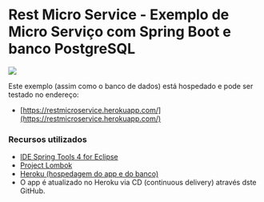 # Rest Micro Service - Exemplo de Micro Serviço com Spring Boot e banco PostgreSQL

![](https://dwglogo.com/wp-content/uploads/2017/12/Spring_Framework_logo_01.png)

Este exemplo (assim como o banco de dados) está hospedado e pode ser testado no endereço:

* [https://restmicroservice.herokuapp.com/](https://restmicroservice.herokuapp.com/)

### Recursos utilizados

* [IDE Spring Tools 4 for Eclipse](https://spring.io/tools)
* [Project Lombok](https://projectlombok.org/download)
* [Heroku (hospedagem do app e do banco)](https://www.heroku.com/)
* O app é atualizado no Heroku via CD (continuous delivery) através dste GitHub.